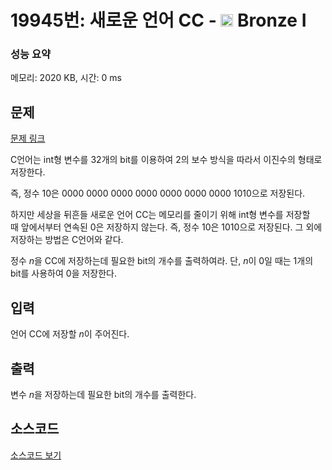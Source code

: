 # 19945번: 새로운 언어 CC - <img src="https://static.solved.ac/tier_small/5.svg" style="height:20px" /> Bronze I

<!-- performance -->
### 성능 요약
메모리: 2020 KB, 시간: 0 ms
<!-- end -->

## 문제

[문제 링크](https://boj.kr/19945)

<p>C언어는 int형 변수를 32개의 bit를 이용하여 2의 보수 방식을 따라서&nbsp;이진수의 형태로 저장한다.</p>

<p>즉, 정수&nbsp;10은 0000 0000 0000 0000 0000 0000 0000 1010으로 저장된다.</p>

<p>하지만 세상을 뒤흔들 새로운 언어 CC는 메모리를 줄이기 위해 int형 변수를 저장할 때&nbsp;앞에서부터 연속된 0은 저장하지 않는다. 즉, 정수&nbsp;10은 1010으로 저장된다. 그 외에 저장하는 방법은 C언어와 같다.</p>

<p>정수&nbsp;<em>n</em>을 CC에 저장하는데 필요한 bit의 개수를 출력하여라. 단,&nbsp;<em>n</em>이 0일 때는 1개의 bit를 사용하여 0을 저장한다.</p>

## 입력

<p>언어 CC에 저장할&nbsp;<em>n</em>이 주어진다.</p>

## 출력

<p>변수&nbsp;<em>n</em>을 저장하는데 필요한 bit의 개수를 출력한다.</p>

## 소스코드

[소스코드 보기](새로운%20언어%20CC.cpp)